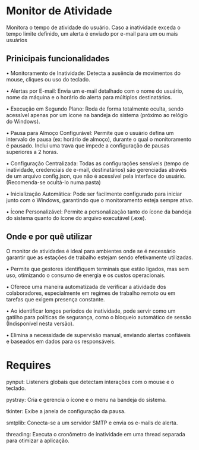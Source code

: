 # Monitor de Atividade

Monitora o tempo de atividade do usuário. Caso a inatividade exceda o tempo limite definido, um alerta é enviado por e-mail para um ou mais usuários

## Prinicipais funcionalidades

• Monitoramento de Inatividade: Detecta a ausência de movimentos do mouse, cliques ou uso do teclado.

• Alertas por E-mail: Envia um e-mail detalhado com o nome do usuário, nome da máquina e o horário do alerta para múltiplos destinatários.

• Execução em Segundo Plano: Roda de forma totalmente oculta, sendo acessível apenas por um ícone na bandeja do sistema (próximo ao relógio do Windows).

• Pausa para Almoço Configurável: Permite que o usuário defina um intervalo de pausa (ex: horário de almoço), durante o qual o monitoramento é pausado. 
  Inclui uma trava que impede a configuração de pausas superiores a 2 horas.

• Configuração Centralizada: Todas as configurações sensíveis (tempo de inatividade, credenciais de e-mail, destinatários) são gerenciadas através de um arquivo config.json, que não é acessível pela interface do usuário. (Recomenda-se ocultá-lo numa pasta)

• Inicialização Automática: Pode ser facilmente configurado para iniciar junto com o Windows, garantindo que o monitoramento esteja sempre ativo.

• Ícone Personalizável: Permite a personalização tanto do ícone da bandeja do sistema quanto do ícone do arquivo executável (.exe).

## Onde e por quê utilizar

O monitor de atividades é ideal para ambientes onde se é necessário garantir que as estações de trabalho estejam sendo efetivamente utilizadas.

• Permite que gestores identifiquem terminais que estão ligados, mas sem uso, otimizando o consumo de energia e os custos operacionais.

• Oferece uma maneira automatizada de verificar a atividade dos colaboradores, especialmente em regimes de trabalho remoto ou em tarefas que exigem presença constante.

• Ao identificar longos períodos de inatividade, pode servir como um gatilho para políticas de segurança, como o bloqueio automático de sessão (Indisponível nesta versão).

• Elimina a necessidade de supervisão manual, enviando alertas confiáveis e baseados em dados para os responsáveis.

# Requires

pynput: Listeners globais que detectam interações com o mouse e o teclado.

pystray: Cria e gerencia o ícone e o menu na bandeja do sistema.

tkinter: Exibe a janela de configuração da pausa.

smtplib: Conecta-se a um servidor SMTP e envia os e-mails de alerta.

threading: Executa o cronômetro de inatividade em uma thread separada para otimizar a aplicação.
